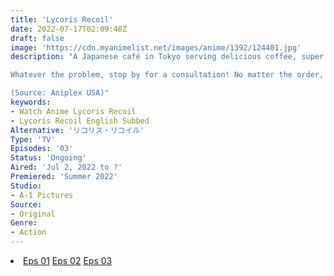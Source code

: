 ```yaml
---
title: 'Lycoris Recoil'
date: 2022-07-17T02:09:48Z
draft: false
image: 'https://cdn.myanimelist.net/images/anime/1392/124401.jpg'
description: "A Japanese café in Tokyo serving delicious coffee, super sweet treats and… more!? From making local deliveries to chaperoning to getting rid of zombies and even fighting a giant monster??

Whatever the problem, stop by for a consultation! No matter the order, leave it to us!

(Source: Aniplex USA)"
keywords:
- Watch Anime Lycoris Recoil
- Lycoris Recoil English Subbed
Alternative: 'リコリス・リコイル'
Type: 'TV'
Episodes: '03'
Status: 'Ongoing'
Aired: 'Jul 2, 2022 to ?'
Premiered: 'Summer 2022'
Studio:
- A-1 Pictures
Source:
- Original
Genre:
- Action
---
```


<div class="bc-1 d-g p-5">
<li class="d-g gg-5 gtc-e">
  <a id="allvideo" href="#" data-video="//embed.hugonime.repl.co/videokf.php?id=LycorisRecoil/Lycoris Recoil - 01" rel=nofollow">Eps 01</a>
  <a id="allvideo" href="#" data-video="//embed.hugonime.repl.co/videokf.php?id=LycorisRecoil/Lycoris Recoil - 02" rel=nofollow">Eps 02</a>
  <a id="allvideo" href="#" data-video="//embed.hugonime.repl.co/videokf.php?id=LycorisRecoil/Lycoris Recoil - 03" rel=nofollow">Eps 03</a>
</li>
</div>
